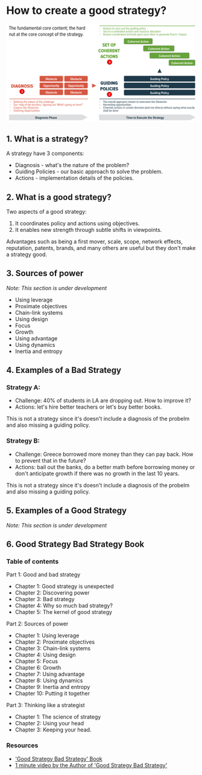 <!-- numbers -->

# How to create a good strategy?

![strategy](strategy-kernel.png)

## 1. What is a strategy?
A strategy have 3 components:
* Diagnosis - what's the nature of the problem?
* Guiding Policies - our basic approach to solve the problem.
* Actions - implementation details of the policies.

## 2. What is a good strategy?
Two aspects of a good strategy:
1. It coordinates policy and actions using objectives.
2. It enables new strength through subtle shifts in viewpoints.

Advantages such as being a first mover, scale, scope, network effects, reputation, patents, brands, and many others are useful but they don't make a strategy good.

## 3. Sources of power
*Note: This section is under development*

* Using leverage
* Proximate objectives
* Chain-link systems
* Using design
* Focus
* Growth
* Using advantage
* Using dynamics
* Inertia and entropy

## 4. Examples of a Bad Strategy

### Strategy A:

* Challenge: 40% of students in LA are dropping out. How to improve it?
* Actions: let's hire better teachers or let's buy better books.

This is not a strategy since it's doesn't include a diagnosis of the probelm and also missing a guiding policy.

### Strategy B:

* Challenge: Greece borrowed more money than they can pay back. How to prevent that in the future?
* Actions: bail out the banks, do a better math before borrowing money or don't anticipate growth if there was no growth in the last 10 years.

This is not a strategy since it's doesn't include a diagnosis of the probelm and also missing a guiding policy.

## 5. Examples of a Good Strategy
*Note: This section is under development*

## 6. Good Strategy Bad Strategy Book

### Table of contents

Part 1: Good and bad strategy
* Chapter 1: Good strategy is unexpected
* Chapter 2: Discovering power
* Chapter 3: Bad strategy
* Chapter 4: Why so much bad strategy?
* Chapter 5: The kernel of good strategy

Part 2: Sources of power
* Chapter 1: Using leverage
* Chapter 2: Proximate objectives
* Chapter 3: Chain-link systems
* Chapter 4: Using design
* Chapter 5: Focus
* Chapter 6: Growth
* Chapter 7: Using advantage
* Chapter 8: Using dynamics
* Chapter 9: Inertia and entropy
* Chapter 10: Putting it together

Part 3: Thinking like a strategist
* Chapter 1: The science of strategy
* Chapter 2: Using your head
* Chapter 3: Keeping your head.

### Resources
* ['Good Strategy Bad Strategy' Book](https://www.amazon.com/Good-Strategy-Bad-Difference-Matters/dp/0307886239)
* [1 minute video by the Author of 'Good Strategy Bad Strategy'](https://www.youtube.com/watch?v=UZrTl16hZdk)
